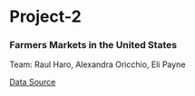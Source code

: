 # Project-2 
### Farmers Markets in the United States 

Team: Raul Haro, Alexandra Oricchio, Eli Payne

[Data Source](https://catalog.data.gov/dataset/farmers-markets-geographic-data)
